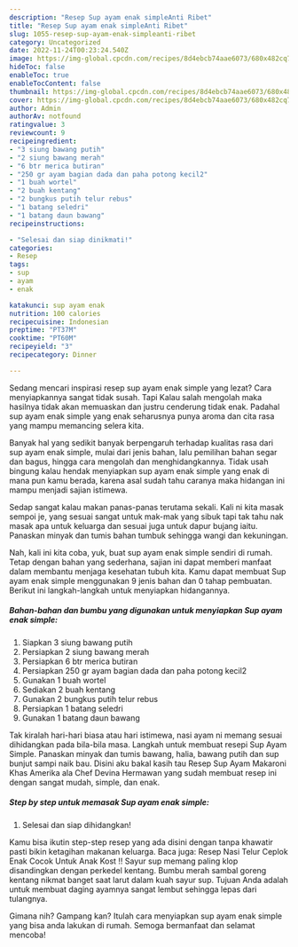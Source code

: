 ```yaml
---
description: "Resep Sup ayam enak simpleAnti Ribet"
title: "Resep Sup ayam enak simpleAnti Ribet"
slug: 1055-resep-sup-ayam-enak-simpleanti-ribet
category: Uncategorized
date: 2022-11-24T00:23:24.540Z
image: https://img-global.cpcdn.com/recipes/8d4ebcb74aae6073/680x482cq70/sup-ayam-enak-simple-foto-resep-utama.jpg
hideToc: false
enableToc: true
enableTocContent: false
thumbnail: https://img-global.cpcdn.com/recipes/8d4ebcb74aae6073/680x482cq70/sup-ayam-enak-simple-foto-resep-utama.jpg
cover: https://img-global.cpcdn.com/recipes/8d4ebcb74aae6073/680x482cq70/sup-ayam-enak-simple-foto-resep-utama.jpg
author: Admin
authorAv: notfound
ratingvalue: 3
reviewcount: 9
recipeingredient:
- "3 siung bawang putih"
- "2 siung bawang merah"
- "6 btr merica butiran"
- "250 gr ayam bagian dada dan paha potong kecil2"
- "1 buah wortel"
- "2 buah kentang"
- "2 bungkus putih telur rebus"
- "1 batang seledri"
- "1 batang daun bawang"
recipeinstructions:

- "Selesai dan siap dinikmati!"
categories:
- Resep
tags:
- sup
- ayam
- enak

katakunci: sup ayam enak 
nutrition: 100 calories
recipecuisine: Indonesian
preptime: "PT37M"
cooktime: "PT60M"
recipeyield: "3"
recipecategory: Dinner

---
```



Sedang mencari inspirasi resep sup ayam enak simple yang lezat? Cara menyiapkannya sangat tidak susah. Tapi Kalau salah mengolah maka hasilnya tidak akan memuaskan dan justru cenderung tidak enak. Padahal sup ayam enak simple yang enak seharusnya punya aroma dan cita rasa yang mampu memancing selera kita.


Banyak hal yang sedikit banyak berpengaruh terhadap kualitas rasa dari sup ayam enak simple, mulai dari jenis bahan, lalu pemilihan bahan segar dan bagus, hingga cara mengolah dan menghidangkannya. Tidak usah bingung kalau hendak menyiapkan sup ayam enak simple yang enak di mana pun kamu berada, karena asal sudah tahu caranya maka hidangan ini mampu menjadi sajian istimewa.

Sedap sangat kalau makan panas-panas terutama sekali. Kali ni kita masak sempoi je, yang sesuai sangat untuk mak-mak yang sibuk tapi tak tahu nak masak apa untuk keluarga dan sesuai juga untuk dapur bujang iaitu. Panaskan minyak dan tumis bahan tumbuk sehingga wangi dan kekuningan.


Nah, kali ini kita coba, yuk, buat sup ayam enak simple sendiri di rumah. Tetap dengan bahan yang sederhana, sajian ini dapat memberi manfaat dalam membantu menjaga kesehatan tubuh kita. Kamu dapat membuat Sup ayam enak simple menggunakan 9 jenis bahan dan 0 tahap pembuatan. Berikut ini langkah-langkah untuk menyiapkan hidangannya.

<!--inarticleads1-->

##### Bahan-bahan dan bumbu yang digunakan untuk menyiapkan Sup ayam enak simple:

1. Siapkan 3 siung bawang putih
1. Persiapkan 2 siung bawang merah
1. Persiapkan 6 btr merica butiran
1. Persiapkan 250 gr ayam bagian dada dan paha potong kecil2
1. Gunakan 1 buah wortel
1. Sediakan 2 buah kentang
1. Gunakan 2 bungkus putih telur rebus
1. Persiapkan 1 batang seledri
1. Gunakan 1 batang daun bawang


Tak kiralah hari-hari biasa atau hari istimewa, nasi ayam ni memang sesuai dihidangkan pada bila-bila masa. Langkah untuk membuat resepi Sup Ayam Simple. Panaskan minyak dan tumis bawang, halia, bawang putih dan sup bunjut sampi naik bau. Disini aku bakal kasih tau Resep Sup Ayam Makaroni Khas Amerika ala Chef Devina Hermawan yang sudah membuat resep ini dengan sangat mudah, simple, dan enak. 

<!--inarticleads2-->

##### Step by step untuk memasak Sup ayam enak simple:


1. Selesai dan siap dihidangkan!

Kamu bisa ikutin step-step resep yang ada disini dengan tanpa khawatir pasti bikin ketagihan makanan keluarga. Baca juga: Resep Nasi Telur Ceplok Enak Cocok Untuk Anak Kost !! Sayur sup memang paling klop disandingkan dengan perkedel kentang. Bumbu merah sambal goreng kentang nikmat banget saat larut dalam kuah sayur sup. Tujuan Anda adalah untuk membuat daging ayamnya sangat lembut sehingga lepas dari tulangnya. 

Gimana nih? Gampang kan? Itulah cara menyiapkan sup ayam enak simple yang bisa anda lakukan di rumah. Semoga bermanfaat dan selamat mencoba!
